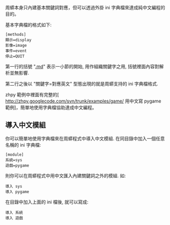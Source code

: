周蟒本身只內建基本關鍵詞對應，但可以透過外掛 ini 字典檔來達成純中文編程的目的。

基本字典檔的格式如下:

```
[methods]
顯示=display
影像=image
事件=event
停止=QUIT
```

第一行的括號 "[.md](.md)" 表示一小節的開始, 用作組織關鍵字之用, 括號裡面內容對解析並無影響.

第二行之後以 "關鍵字=對應英文" 型態出現的就是周蟒支持的 ini 字典檔格式.

zhpy 範例中裡面有完整的[
http://zhpy.googlecode.com/svn/trunk/examples/game/ 用中文寫 pygame 範例]，簡單地使用字典檔協助達成中文編程。


## 導入中文模組 ##

你可以簡單地使用字典檔來在周蟒程式中導入中文模組. 在同目錄中加入一個任意名稱的 ini 字典檔:

```
[module]
系統=sys
遊戲=pygame
```

則你可以在周蟒程式中用中文匯入內建關鍵詞之外的模組. 如:

```
導入 sys
導入 pygame
```

在目錄中加入上面的 ini 檔後, 就可以寫成:

```
導入 系統 
導入 遊戲
```